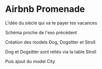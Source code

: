 # Airbnb Promenade

L'idée du siècle qui va te payer tes vacances

Schéma proche de l'exo précédent

Création des models Dog, Dogsitter et Stroll

Dog et Dogsitter sont reliés via la table Stroll

Puis ajout du model City
